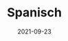 ---
date: 2021-09-23
title: Spanisch
redirect: '/spanisch/spanisch'
tags: [Fächer]
thumbnail:
    src: spanisch/spanisch.jpg
    alt: Stockphoto - Küste Spaniens
---